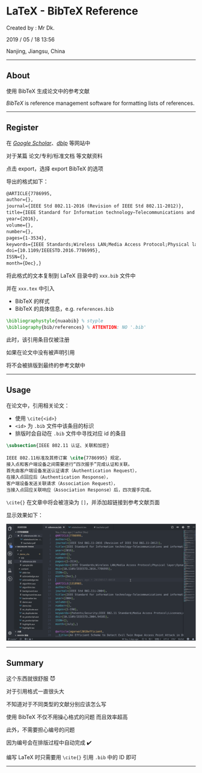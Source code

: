 # LaTeX - BibTeX Reference

Created by : Mr Dk.

2019 / 05 / 18 13:56

Nanjing, Jiangsu, China

---

## About

使用 BibTeX 生成论文中的参考文献

*BibTeX* is reference management software for formatting lists of references.

---

## Register

在 _[Google Scholar](https://scholar.google.com/)_、_[dblp](https://dblp.uni-trier.de/)_ 等网站中

对于某篇 论文/专利/标准文档 等文献资料

点击 export，选择 export BibTeX 的选项

导出的格式如下：

```latex
@ARTICLE{7786995, 
author={}, 
journal={IEEE Std 802.11-2016 (Revision of IEEE Std 802.11-2012)}, 
title={IEEE Standard for Information technology—Telecommunications and information exchange between systems Local and metropolitan area networks—Specific requirements - Part 11: Wireless LAN Medium Access Control (MAC) and Physical Layer (PHY) Specifications}, 
year={2016}, 
volume={}, 
number={}, 
pages={1-3534}, 
keywords={IEEE Standards;Wireless LAN;Media Access Protocol;Physical layer;Dynamic scheduling;Information exchange;Authentication;White spaces;Array signal processing;2.4 GHz;256-QAM;3650 MHz;4.9 GHz;5 GHz;5.9 GHz;60 GHz;advanced encryption standard;AES;audio;beamforming;carrier sense multiple access/collision avoidance;CCMP;channel switching;clustering;contention based access period;Counter mode with Cipherblock chaining Message authentication code Protocol;confidentiality;CSMA/CA;DFS;direct link;directional multi-gigabit;dynamic allocation of service period;dynamic extension of service period;dynamic frequency selection;dynamic truncation of service period;E911;EDCA;emergency alert system;emergency services;fast session transfer;forwarding;GCMP;generic advertisement service;high throughput;IEEE 802.11™;international roaming;interworking;interworking with external networks;LAN;local area network;MAC;management;measurement;medium access control;media-independent handover;medium access controller;mesh;MIH;millimeter-wave;MIMO;MIMO-OFDM;multi-band operation;multi-hop;multi-user MIMO;multiple input multiple output;network advertisement;network discovery;network management;network selection;noncontiguous frequency segments;OCB;path-selection;personal basic service set;PHY;physical layer;power saving;QoS;quality of service;quality-of-service management frame;radio;radio frequency;RF;radio resource;radio management;relay operation;spatial sharing;SSPN;subscriber service provider;television white spaces;TPC;transmit power control;video;wireless access in vehicular environments;wireless LAN;wireless local area network;WLAN;wireless network management;zero-knowledge proof}, 
doi={10.1109/IEEESTD.2016.7786995}, 
ISSN={}, 
month={Dec},}
```

将此格式的文本复制到 LaTeX 目录中的 `xxx.bib` 文件中

并在 `xxx.tex` 中引入

* BibTeX 的样式
* BibTeX 的具体信息，e.g. `references.bib`

```latex
\bibliographystyle{nuaabib} % styple
\bibliography{bib/references} % ATTENTION: NO '.bib'
```

此时，该引用条目仅被注册

如果在论文中没有被声明引用

将不会被排版到最终的参考文献中

---

## Usage

在论文中，引用相关论文：

* 使用 `\cite{<id>}`
* `<id>` 为 `.bib` 文件中该条目的标识
* 排版时会自动在 `.bib` 文件中寻找对应 id 的条目

```latex
\subsection{IEEE 802.11 认证、关联和加密}

IEEE 802.11标准及其修订案 \cite{7786995} 规定，
接入点和客户端设备之间需要进行“四次握手”完成认证和关联。
首先由客户端设备发送认证请求（Authentication Request），
在接入点回应后（Authentication Response），
客户端设备发送关联请求（Association Request），
当接入点回应关联响应（Association Response）后，四次握手完成。
```

`\cite{}` 在文章中将会被渲染为 `[]`，并添加超链接到参考文献页面

显示效果如下：

![latex-reference](../img/latex-reference.gif)

---

## Summary

这个东西就很舒服 😈

对于引用格式一直很头大

不知道对于不同类型的文献分别应该怎么写

使用 BibTeX 不仅不用操心格式的问题 而且效率超高

此外，不需要担心编号的问题

因为编号会在排版过程中自动完成 ✔️

编写 LaTeX 时只需要用 `\cite{}` 引用 `.bib` 中的 ID 即可

---

